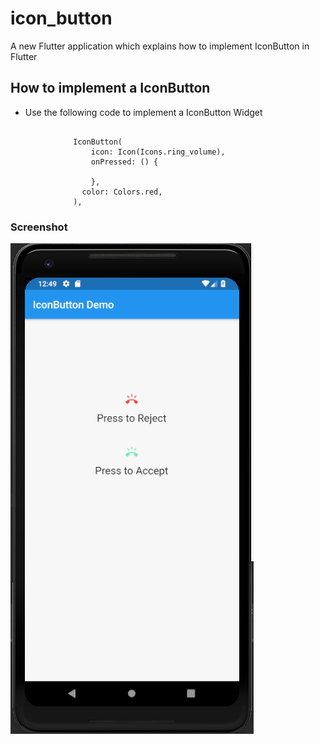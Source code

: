 # icon_button

A new Flutter application which explains how to implement IconButton in Flutter

## How to implement a IconButton

- Use the following code to implement a IconButton Widget

```

              IconButton(
                  icon: Icon(Icons.ring_volume),
                  onPressed: () {

                  },
                color: Colors.red,
              ),

```

### Screenshot

![](./screenshot/screen.png)